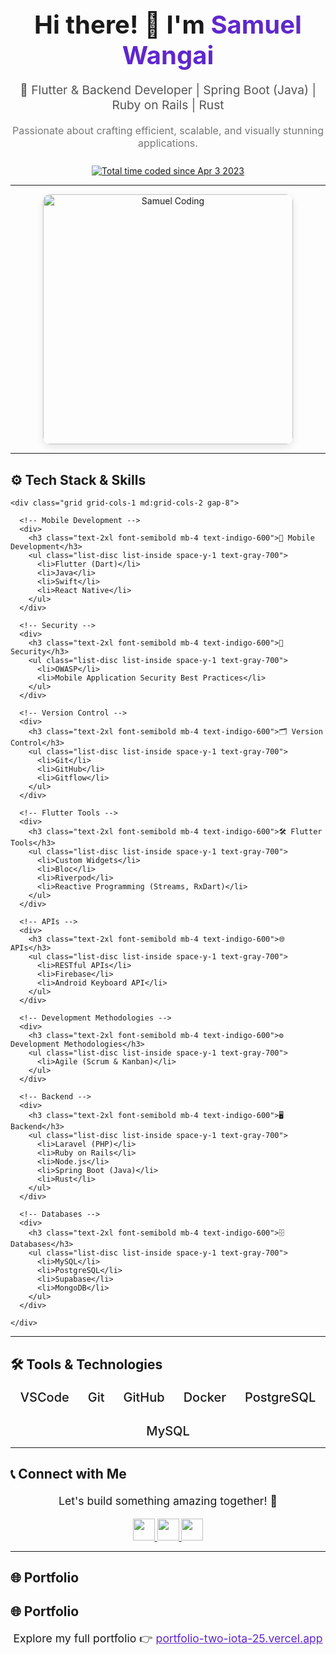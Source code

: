 <div align="center">

  <h1 style="font-size: 2.5rem; margin-bottom: 0.5rem;">Hi there! 👋 I'm <span style="color:#5f27cd;">Samuel Wangai</span></h1>
  <p style="font-size: 1.2rem; color: #555;">🚀 Flutter & Backend Developer | Spring Boot (Java) | Ruby on Rails | Rust</p>
  <p style="font-size: 1rem; color: #777;">Passionate about crafting efficient, scalable, and visually stunning applications.</p>

  <a href="https://wakatime.com/@1f31a92c-750e-4dcf-9828-0b20a598cc20">
    <img src="https://wakatime.com/badge/user/1f31a92c-750e-4dcf-9828-0b20a598cc20.svg" alt="Total time coded since Apr 3 2023" style="margin-top: 10px;" />
  </a>

</div>

---

<div align="center">
  <img src="https://cdn.dribbble.com/users/720825/screenshots/3253310/media/7988b21c14bfe59f6b0edb72fccfac28.gif" alt="Samuel Coding" width="400" style="border-radius: 12px; box-shadow: 0 4px 12px rgba(0,0,0,0.1);" />
</div>

---

<section class="bg-white py-16">
  <div class="max-w-5xl mx-auto px-4">
    <h2 class="text-4xl font-bold mb-8 text-center text-gray-800">⚙️ Tech Stack & Skills</h2>

    <div class="grid grid-cols-1 md:grid-cols-2 gap-8">

      <!-- Mobile Development -->
      <div>
        <h3 class="text-2xl font-semibold mb-4 text-indigo-600">📱 Mobile Development</h3>
        <ul class="list-disc list-inside space-y-1 text-gray-700">
          <li>Flutter (Dart)</li>
          <li>Java</li>
          <li>Swift</li>
          <li>React Native</li>
        </ul>
      </div>

      <!-- Security -->
      <div>
        <h3 class="text-2xl font-semibold mb-4 text-indigo-600">🔐 Security</h3>
        <ul class="list-disc list-inside space-y-1 text-gray-700">
          <li>OWASP</li>
          <li>Mobile Application Security Best Practices</li>
        </ul>
      </div>

      <!-- Version Control -->
      <div>
        <h3 class="text-2xl font-semibold mb-4 text-indigo-600">🗂️ Version Control</h3>
        <ul class="list-disc list-inside space-y-1 text-gray-700">
          <li>Git</li>
          <li>GitHub</li>
          <li>Gitflow</li>
        </ul>
      </div>

      <!-- Flutter Tools -->
      <div>
        <h3 class="text-2xl font-semibold mb-4 text-indigo-600">🛠️ Flutter Tools</h3>
        <ul class="list-disc list-inside space-y-1 text-gray-700">
          <li>Custom Widgets</li>
          <li>Bloc</li>
          <li>Riverpod</li>
          <li>Reactive Programming (Streams, RxDart)</li>
        </ul>
      </div>

      <!-- APIs -->
      <div>
        <h3 class="text-2xl font-semibold mb-4 text-indigo-600">🌐 APIs</h3>
        <ul class="list-disc list-inside space-y-1 text-gray-700">
          <li>RESTful APIs</li>
          <li>Firebase</li>
          <li>Android Keyboard API</li>
        </ul>
      </div>

      <!-- Development Methodologies -->
      <div>
        <h3 class="text-2xl font-semibold mb-4 text-indigo-600">⚙️ Development Methodologies</h3>
        <ul class="list-disc list-inside space-y-1 text-gray-700">
          <li>Agile (Scrum & Kanban)</li>
        </ul>
      </div>

      <!-- Backend -->
      <div>
        <h3 class="text-2xl font-semibold mb-4 text-indigo-600">🖥️ Backend</h3>
        <ul class="list-disc list-inside space-y-1 text-gray-700">
          <li>Laravel (PHP)</li>
          <li>Ruby on Rails</li>
          <li>Node.js</li>
          <li>Spring Boot (Java)</li>
          <li>Rust</li>
        </ul>
      </div>

      <!-- Databases -->
      <div>
        <h3 class="text-2xl font-semibold mb-4 text-indigo-600">🗄️ Databases</h3>
        <ul class="list-disc list-inside space-y-1 text-gray-700">
          <li>MySQL</li>
          <li>PostgreSQL</li>
          <li>Supabase</li>
          <li>MongoDB</li>
        </ul>
      </div>

    </div>
  </div>
</section>


---

## 🛠️ Tools & Technologies

<div align="center" style="display: flex; flex-wrap: wrap; justify-content: center; gap: 30px; margin-top: 20px;">
  <span style="font-size: 20px; font-weight: 500;">VSCode</span>
  <span style="font-size: 20px; font-weight: 500;">Git</span>
  <span style="font-size: 20px; font-weight: 500;">GitHub</span>
  <span style="font-size: 20px; font-weight: 500;">Docker</span>
  <span style="font-size: 20px; font-weight: 500;">PostgreSQL</span>
  <span style="font-size: 20px; font-weight: 500;">MySQL</span>
</div>

---

## 📞 Connect with Me

<div align="center" style="margin-top: 20px;">
  <p style="font-size: 1.1rem;">Let's build something amazing together! 🚀</p>
  <a href="https://www.linkedin.com/in/samuel-wangai-6115681a8" target="_blank">
    <img src="https://img.shields.io/badge/LinkedIn-0077B5?style=for-the-badge&logo=linkedin&logoColor=white" height="35" />
  </a>
  <a href="https://www.instagram.com/samuelmwangi3410" target="_blank">
    <img src="https://img.shields.io/badge/Instagram-E4405F?style=for-the-badge&logo=instagram&logoColor=white" height="35" />
  </a>
  <a href="mailto:swangai7178@gmail.com">
    <img src="https://img.shields.io/badge/Email-D14836?style=for-the-badge&logo=gmail&logoColor=white" height="35" />
  </a>
</div>

---

## 🌐 Portfolio

## 🌐 Portfolio

<div align="center">
  <p style="font-size: 1.1rem;">
    Explore my full portfolio 👉 
    <a href="https://portfolio-two-iota-25.vercel.app/" target="_blank" style="color:#5f27cd;">portfolio-two-iota-25.vercel.app</a>
  </p>
</div>

